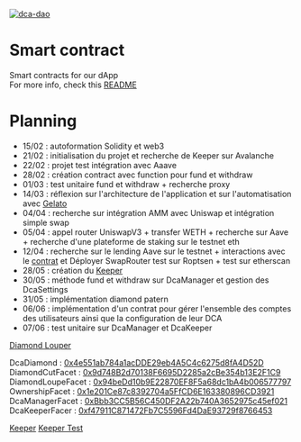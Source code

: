 [![dca-dao](https://circleci.com/gh/dca-dao/smart-contracts.svg?style=svg)](https://app.circleci.com/pipelines/gh/dca-dao/smart-contracts)

# Smart contract
Smart contracts for our dApp  
For more info, check this [README](https://github.com/dca-dao/.github/blob/master/profile/README.md)
# Planning
- 15/02 : autoformation Solidity et web3
- 21/02 : initialisation du projet et recherche de Keeper sur Avalanche
- 22/02 : projet test intégration avec Aaave
- 28/02 : création contract avec function pour fund et withdraw
- 01/03 : test unitaire fund et withdraw + recherche proxy
- 14/03 : réflexion sur l'architecture de l'application et sur l'automatisation avec [Gelato](https://www.gelato.network/)
- 04/04 : recherche sur intégration AMM avec Uniswap et intégration simple swap
- 05/04 : appel router UniswapV3 + transfer WETH + recherche sur Aave + recherche d'une plateforme de staking sur le testnet eth
- 12/04 : recherche sur le lending Aave sur le testnet + interactions avec le [contrat](https://github.com/aave/aave-v3-core/blob/master/contracts/protocol/pool/Pool.sol) et Déployer SwapRouter test sur Roptsen + test sur etherscan
- 28/05 : création du [Keeper](https://keepers.chain.link/kovan/3404)
- 30/05 : méthode fund et withdraw sur DcaManager et gestion des DcaSettings
- 31/05 : implémentation diamond patern
- 06/06 : implémentation d'un contrat pour gérer l'ensemble des comptes des utilisateurs ainsi que la configuration de leur DCA
- 07/06 : test unitaire sur DcaManager et DcaKeeper

[Diamond Louper](https://louper-mark3labs-pro.vercel.app/?address=0x3D234faB36905f4d75753564f3301f2119Cb9cCA&network=kovan) 

DcaDiamond : [0x4e551ab784a1acDDE29eb4A5C4c6275d8fA4D52D](https://kovan.etherscan.io/address/0x4e551ab784a1acDDE29eb4A5C4c6275d8fA4D52D) \
DiamondCutFacet : [0x9d748B2d70138F6695D2285a2cBe354b13E2F1C9](https://kovan.etherscan.io/address/0x9d748B2d70138F6695D2285a2cBe354b13E2F1C9) \
DiamondLoupeFacet : [0x94beDd10b9E22870EF8F5a68dc1bA4b006577797](https://kovan.etherscan.io/address/0x94beDd10b9E22870EF8F5a68dc1bA4b006577797) \
OwnershipFacet : [0x1e201Ce87c8392704a5FfCD6E163380896CD3921](https://kovan.etherscan.io/address/0x1e201Ce87c8392704a5FfCD6E163380896CD3921) \
DcaManagerFacet : [0xBbb3CC5B56C450DF2A22b740A3652975c45ef021](https://kovan.etherscan.io/address/0xBbb3CC5B56C450DF2A22b740A3652975c45ef021) \
DcaKeeperFacer : [0xf47911C871472Fb7C5596Fd4DaE93729f8766453](https://kovan.etherscan.io/address/0xf47911C871472Fb7C5596Fd4DaE93729f8766453)

[Keeper](https://keepers.chain.link/kovan/3482)
[Keeper Test](https://keepers.chain.link/kovan/3463)


